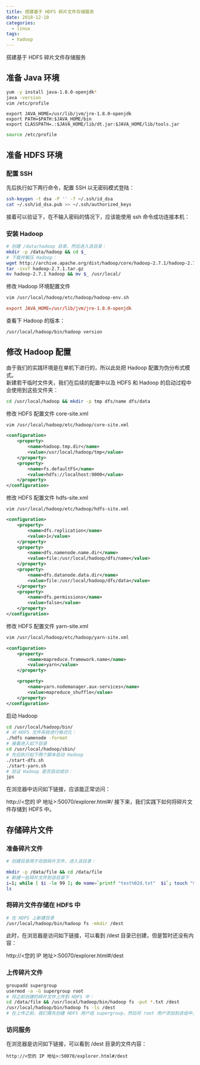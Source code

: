 ```yaml
---
title: 搭建基于 HDFS 碎片文件存储服务
date: 2018-12-10
categories:
  - linux
tags:
  - hadoop
---
```


搭建基于 HDFS 碎片文件存储服务
<!--more-->

## 准备 Java 环境
```bash
yum -y install java-1.8.0-openjdk*
java -version
vim /etc/profile
```

```profile
export JAVA_HOME=/usr/lib/jvm/jre-1.8.0-openjdk
export PATH=$PATH:$JAVA_HOME/bin
export CLASSPATH=.:$JAVA_HOME/lib/dt.jar:$JAVA_HOME/lib/tools.jar
```

```bash
source /etc/profile
```

## 准备 HDFS 环境
### 配置 SSH
先后执行如下两行命令，配置 SSH 以无密码模式登陆：
```bash
ssh-keygen -t dsa -P '' -f ~/.ssh/id_dsa
cat ~/.ssh/id_dsa.pub >> ~/.ssh/authorized_keys
```
接着可以验证下，在不输入密码的情况下，应该能使用 ssh 命令成功连接本机：

### 安装 Hadoop

```bash
# 创建 /data/hadoop 目录，然后进入该目录：
mkdir -p /data/hadoop && cd $_
# 下载并解压 Hadoop：
wget http://archive.apache.org/dist/hadoop/core/hadoop-2.7.1/hadoop-2.7.1.tar.gz
tar -zxvf hadoop-2.7.1.tar.gz
mv hadoop-2.7.1 hadoop && mv $_ /usr/local/
```

修改 Hadoop 环境配置文件
```bash
vim /usr/local/hadoop/etc/hadoop/hadoop-env.sh
```
```conf
export JAVA_HOME=/usr/lib/jvm/jre-1.8.0-openjdk
```
查看下 Hadoop 的版本：
```bash
/usr/local/hadoop/bin/hadoop version
```

## 修改 Hadoop 配置
由于我们的实践环境是在单机下进行的，所以此处把 Hadoop 配置为伪分布式模式。  
新建若干临时文件夹，我们在后续的配置中以及 HDFS 和 Hadoop 的启动过程中会使用到这些文件夹：

```bash
cd /usr/local/hadoop && mkdir -p tmp dfs/name dfs/data
```

修改 HDFS 配置文件 core-site.xml

```bash
vim /usr/local/hadoop/etc/hadoop/core-site.xml
```

```xml
<configuration>  
    <property>  
        <name>hadoop.tmp.dir</name>  
        <value>/usr/local/hadoop/tmp</value>
    </property>  
    <property>  
        <name>fs.defaultFS</name>  
        <value>hdfs://localhost:9000</value>
    </property>  
</configuration>
```
修改 HDFS 配置文件 hdfs-site.xml

```
vim /usr/local/hadoop/etc/hadoop/hdfs-site.xml
```

```xml
<configuration>    
    <property>    
        <name>dfs.replication</name>    
        <value>1</value>    
    </property>    
    <property>    
        <name>dfs.namenode.name.dir</name>    
        <value>file:/usr/local/hadoop/dfs/name</value>    
    </property>    
    <property>    
        <name>dfs.datanode.data.dir</name>    
        <value>file:/usr/local/hadoop/dfs/data</value>    
    </property>    
    <property>
        <name>dfs.permissions</name>    
        <value>false</value>    
    </property>    
</configuration>
```

修改 HDFS 配置文件 yarn-site.xml

```bash
vim /usr/local/hadoop/etc/hadoop/yarn-site.xml
```

```xml
<configuration>  
    <property>  
        <name>mapreduce.framework.name</name>  
        <value>yarn</value>  
    </property>  

    <property>  
        <name>yarn.nodemanager.aux-services</name>  
        <value>mapreduce_shuffle</value>  
    </property>  
</configuration>
```

启动 Hadoop
```bash
cd /usr/local/hadoop/bin/
# 对 HDFS 文件系统进行格式化：
./hdfs namenode -format
# 接着进入如下目录
cd /usr/local/hadoop/sbin/
# 先后执行如下两个脚本启动 Hadoop
./start-dfs.sh
./start-yarn.sh
# 验证 Hadoop 是否启动成功：
jps
```

在浏览器中访问如下链接，应该能正常访问：

http://<您的 IP 地址>:50070/explorer.html#/
接下来，我们实践下如何将碎片文件存储到 HDFS 中。


## 存储碎片文件

### 准备碎片文件
```bash
# 创建目录用于存放碎片文件，进入该目录：

mkdir -p /data/file && cd /data/file
# 新建一批碎片文件到该目录下
i=1; while [ $i -le 99 ]; do name=`printf "test%02d.txt"  $i`; touch "$name"; i=$(($i+1)); done
ls
```

### 将碎片文件存储在 HDFS 中
```bash
# 在 HDFS 上新建目录
/usr/local/hadoop/bin/hadoop fs -mkdir /dest
```
此时，在浏览器是访问如下链接，可以看到 /dest 目录已创建，但是暂时还没有内容：

http://<您的 IP 地址>:50070/explorer.html#/dest  

### 上传碎片文件  

```bash
groupadd supergroup
usermod -a -G supergroup root
# 将之前创建的碎片文件上传到 HDFS 中：
cd /data/file && /usr/local/hadoop/bin/hadoop fs -put *.txt /dest
/usr/local/hadoop/bin/hadoop fs -ls /dest
# 在上传之前，我们需先创建 HDFS 用户组 supergroup，然后将 root 用户添加到该组中，否则会因权限问题页报告异常。
```

### 访问服务
在浏览器是访问如下链接，可以看到 /dest 目录的文件内容：
```
http://<您的 IP 地址>:50070/explorer.html#/dest
```
